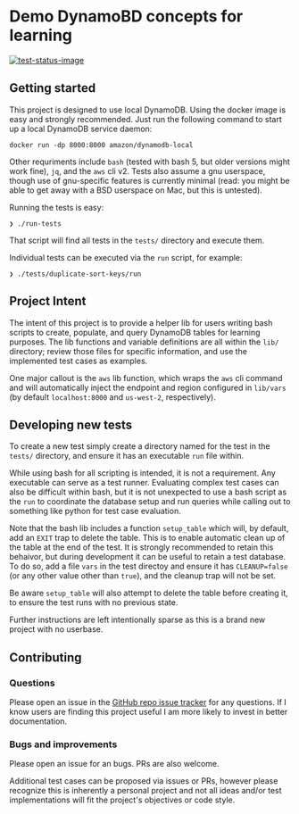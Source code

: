 # Demo DynamoBD concepts for learning

[![test-status-image]][test-status]

## Getting started

This project is designed to use local DynamoDB. Using the docker image is easy
and strongly recommended. Just run the following command to start up a local
DynamoDB service daemon:

```
docker run -dp 8000:8000 amazon/dynamodb-local
```

Other requriments include `bash` (tested with bash 5, but older versions might
work fine), `jq`, and the `aws` cli v2. Tests also assume a gnu userspace,
though use of gnu-specific features is currently minimal (read: you might be
able to get away with a BSD userspace on Mac, but this is untested).

Running the tests is easy:

```
❯ ./run-tests
```

That script will find all tests in the `tests/` directory and execute them.

Individual tests can be executed via the `run` script, for example:

```
❯ ./tests/duplicate-sort-keys/run
```


## Project Intent

The intent of this project is to provide a helper lib for users writing bash
scripts to create, populate, and query DynamoDB tables for learning purposes.
The lib functions and variable definitions are all within the `lib/` directory;
review those files for specific information, and use the implemented test cases
as examples.

One major callout is the `aws` lib function, which wraps the `aws`
cli command and will automatically inject the endpoint and region configured in
`lib/vars` (by default `localhost:8000` and `us-west-2`, respectively).


## Developing new tests

To create a new test simply create a directory named for the test in the
`tests/` directory, and ensure it has an executable `run` file within.

While using bash for all scripting is intended, it is not a requirement. Any
executable can serve as a test runner. Evaluating complex test cases can also
be difficult within bash, but it is not unexpected to use a bash script as the
`run` to coordinate the database setup and run queries while calling out to
something like python for test case evaluation.

Note that the bash lib includes a function `setup_table` which will, by
default, add an `EXIT` trap to delete the table. This is to enable automatic
clean up of the table at the end of the test. It is strongly recommended to
retain this behaivor, but during development it can be useful to retain a test
database. To do so, add a file `vars` in the test directoy and ensure it has
`CLEANUP=false` (or any other value other than `true`), and the cleanup trap
will not be set.

Be aware `setup_table` will also attempt to delete the table before creating
it, to ensure the test runs with no previous state.

Further instructions are left intentionally sparse as this is a brand new
project with no userbase.


## Contributing

### Questions

Please open an issue in the [GitHub repo issue
tracker](https://github.com/jkeifer/dynamodb-learning-tests/issues) for any
questions. If I know users are finding this project useful I am more likely to
invest in better documentation.

### Bugs and improvements

Please open an issue for an bugs. PRs are also welcome.

Additional test cases can be proposed via issues or PRs, however please
recognize this is inherently a personal project and not all ideas and/or test
implementations will fit the project's objectives or code style.


[test-status-image]: https://github.com/jkeifer/dynamodb-learning-tests/actions/workflows/run-tests.yml/badge.svg
[test-status]: https://github.com/jkeifer/dynamodb-learning-tests/actions/workflows/run-tests.yml
